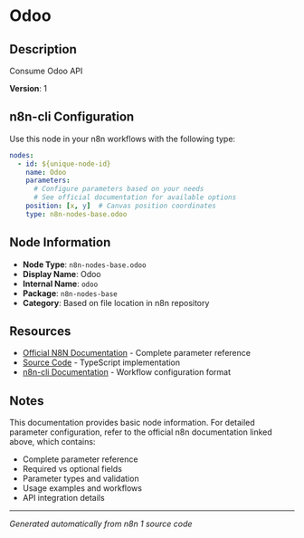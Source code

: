 # Odoo

## Description

Consume Odoo API

**Version**: 1

## n8n-cli Configuration

Use this node in your n8n workflows with the following type:

```yaml
nodes:
  - id: ${unique-node-id}
    name: Odoo
    parameters:
      # Configure parameters based on your needs
      # See official documentation for available options
    position: [x, y]  # Canvas position coordinates
    type: n8n-nodes-base.odoo
```

## Node Information

- **Node Type**: `n8n-nodes-base.odoo`
- **Display Name**: Odoo
- **Internal Name**: `odoo`
- **Package**: `n8n-nodes-base`
- **Category**: Based on file location in n8n repository

## Resources

- [Official N8N Documentation](https://docs.n8n.io/integrations/builtin/app-nodes/n8n-nodes-base.odoo/) - Complete parameter reference
- [Source Code](https://github.com/n8n-io/n8n/blob/master/packages/nodes-base/nodes/Odoo/Odoo.node.ts) - TypeScript implementation
- [n8n-cli Documentation](https://github.com/edenreich/n8n-cli) - Workflow configuration format

## Notes

This documentation provides basic node information. For detailed parameter configuration, 
refer to the official n8n documentation linked above, which contains:

- Complete parameter reference
- Required vs optional fields
- Parameter types and validation
- Usage examples and workflows
- API integration details

---
*Generated automatically from n8n 1 source code*
